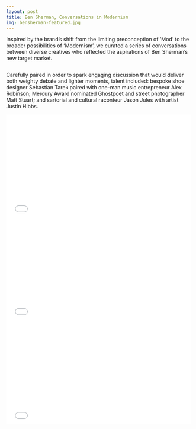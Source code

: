 ```yaml
---
layout: post
title: Ben Sherman, Conversations in Modernism
img: bensherman-featured.jpg
---
```


Inspired by the brand’s shift from the limiting preconception of ‘Mod’ to the broader possibilities of ‘Modernism’, we curated a series of conversations between diverse creatives who reflected the aspirations of Ben Sherman’s new target market.

<div><img src="{{ site.url }}/public/images/bensherman-jasonjules-justinhibbs.jpg" alt=""></div>

<div><img src="{{ site.url }}/public/images/bensherman-ghostpoet.jpg" alt=""></div>	

Carefully paired in order to spark engaging discussion that would deliver both weighty debate and lighter moments, talent included: bespoke shoe designer Sebastian Tarek paired with one-man music entrepreneur Alex Robinson; Mercury Award nominated Ghostpoet and street photographer Matt Stuart; and sartorial and cultural raconteur Jason Jules with artist Justin Hibbs.

<iframe src="//player.vimeo.com/video/35002874" width="500" height="278" frameborder="0" webkitallowfullscreen mozallowfullscreen allowfullscreen></iframe>

<iframe src="//player.vimeo.com/video/35003035" width="500" height="278" frameborder="0" webkitallowfullscreen mozallowfullscreen allowfullscreen></iframe>

<iframe src="//player.vimeo.com/video/35247278" width="500" height="281" frameborder="0" webkitallowfullscreen mozallowfullscreen allowfullscreen></iframe>


